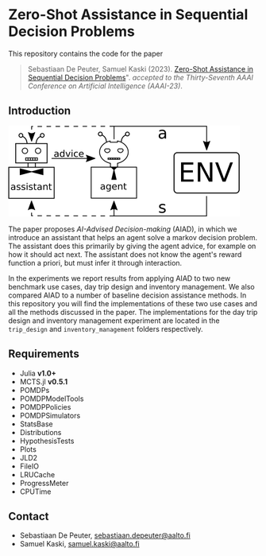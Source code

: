 # Zero-Shot Assistance in Sequential Decision Problems

This repository contains the code for the paper  

> Sebastiaan De Peuter, Samuel Kaski (2023). [Zero-Shot Assistance in Sequential Decision Problems](https://arxiv.org/abs/2202.07364)". _accepted to the Thirty-Seventh AAAI Conference on Artificial Intelligence (AAAI-23)_.

## Introduction

![](AIAD_interaction.png)

The paper proposes _AI-Advised Decision-making_ (AIAD), in which we introduce an assistant that helps an agent solve a markov decision problem. The assistant does this primarily by giving the agent advice, for example on how it should act next. The assistant does not know the agent's reward function a priori, but must infer it through interaction.

In the experiments we report results from applying AIAD to two new benchmark use cases, day trip design and inventory management. We also compared AIAD to a number of baseline decision assistance methods. In this repository you will find the implementations of these two use cases and all the methods discussed in the paper. The implementations for the day trip design and inventory management experiment are located in the `trip_design` and `inventory_management` folders respectively.

## Requirements
* Julia **v1.0+**
* MCTS.jl **v0.5.1**
* POMDPs
* POMDPModelTools
* POMDPPolicies
* POMDPSimulators
* StatsBase
* Distributions
* HypothesisTests
* Plots
* JLD2
* FileIO
* LRUCache
* ProgressMeter
* CPUTime


## Contact
 * Sebastiaan De Peuter, sebastiaan.depeuter@aalto.fi
 * Samuel Kaski, samuel.kaski@aalto.fi